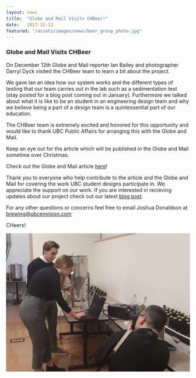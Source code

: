 ```yaml
---
layout: news
title:  "Globe and Mail Visits CHBeer!"
date:   2017-12-12
featured: "/assets/images/news/beer_group_photo.jpg"
---
```

### Globe and Mail Visits CHBeer
On December 12th Globe and Mail reporter Ian Bailey and photographer Darryl Dyck visited the CHBeer team to learn a bit about the project. 

We gave Ian an idea how our system works and the different types of testing that our team carries out in the lab such as a sedimentation test (stay posted for a blog post coming out in January). Furthermore we talked about what it is like to be an student in an engineering design team and why we believe being a part of a design team is a quintessential part of our education. 

The CHBeer team is extremely excited and honored for this opportunity and would like to thank UBC Public Affairs for arranging this with the Globe and Mail. 

Keep an eye out for the article which will be published in the Globe and Mail sometime over Christmas. 

Check out the Globe and Mail article [here](https://www.theglobeandmail.com/news/british-columbia/ubc-students-brew-up-smartphone-app-to-help-craft-beer-makers/article37452195/)!

Thank you to everyone who help contribute to the article and the Globe and Mail for covering the work UBC student designs participate in. We appreciate the support on our work. If you are interested in recieving updates about our project check out our latest [blog post](http://www.ubcenvision.com/blog/2017/12/24/brew101.html). 

For any other questions or concerns feel free to email Joshua Donaldson at brewing@ubcenvision.com

CHeers! 

![Alt Text](/assets/images/news/beer_photo2.jpg)



